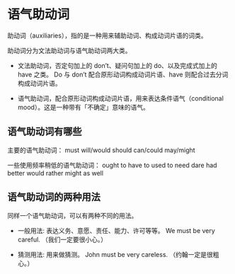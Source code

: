 # 语气助动词

助动词（auxiliaries），指的是一种用来辅助动词、构成动词片语的词类。

助动词分为文法助动词与语气助动词两大类。

- 文法助动词，否定句加上的 don’t、疑问句加上的 do、以及完成式加上的 have 之类。
Do 与 don’t 配合原形动词构成动词片语、have 则配合过去分词构成动词片语。

- 语气助动词，配合原形动词构成动词片语，用来表达条件语气（conditional mood）。这是一种带有「不确定」意味的语气。


## 语气助动词有哪些

主要的语气助动词： must will/would should can/could may/might

一些使用频率稍低的语气助动词： ought to have to used to need dare had better would rather might as well

## 语气助动词的两种用法

同样一个语气助动词，可以有两种不同的用法。

- 一般用法: 表达义务、意愿、责任、能力、许可等等。
We must be very careful. （我们一定要很小心。）

- 猜测用法: 用来做猜测。
John must be very careless. （约翰一定是很粗心。）

